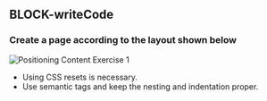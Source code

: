 ## BLOCK-writeCode

### Create a page according to the layout shown below

![Positioning Content Exercise 1](https://raw.githubusercontent.com/suraj122/AC-STYLE-images/master/positioning-content/ex-1.png)

- Using CSS resets is necessary.
- Use semantic tags and keep the nesting and indentation proper.